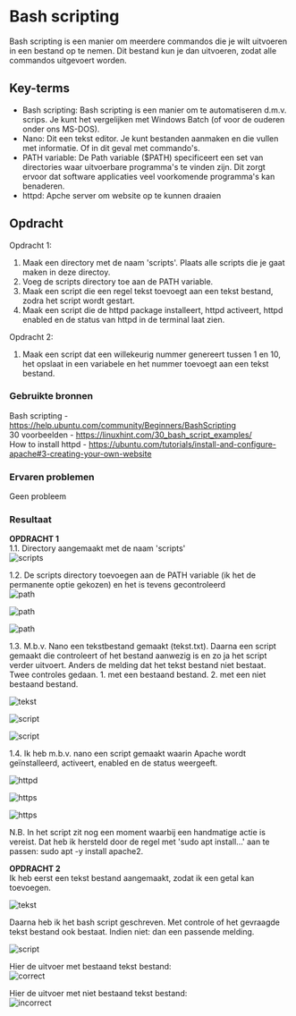 # Bash scripting
Bash scripting is een manier om meerdere commandos die je wilt uitvoeren in een bestand op te nemen. Dit bestand kun je dan uitvoeren, zodat alle commandos uitgevoert worden.

## Key-terms
- Bash scripting: Bash scripting is een manier om te automatiseren d.m.v. scrips. Je kunt het vergelijken met Windows Batch (of voor de ouderen onder ons MS-DOS). 
- Nano: Dit een tekst editor. Je kunt bestanden aanmaken en die vullen met informatie. Of in dit geval met commando's.
- PATH variable: De Path variable ($PATH) specificeert een set van directories waar uitvoerbare programma's te vinden zijn. Dit zorgt ervoor dat software applicaties veel voorkomende programma's kan benaderen.
- httpd: Apche server om website op te kunnen draaien

## Opdracht
Opdracht 1:  
1. Maak een directory met de naam 'scripts'. Plaats alle scripts die je gaat maken in deze directoy.
2. Voeg de scripts directory toe aan de PATH variable.  
3. Maak een script die een regel tekst toevoegt aan een tekst bestand, zodra het script wordt gestart.  
4. Maak een script die de httpd package installeert, httpd activeert, httpd enabled en de status van httpd in de terminal laat zien.

Opdracht 2:
1. Maak een script dat een willekeurig nummer genereert tussen 1 en 10, het opslaat in een variabele en het nummer toevoegt aan een tekst bestand.

### Gebruikte bronnen
Bash scripting - https://help.ubuntu.com/community/Beginners/BashScripting  
30 voorbeelden - https://linuxhint.com/30_bash_script_examples/  
How to install httpd - https://ubuntu.com/tutorials/install-and-configure-apache#3-creating-your-own-website  

### Ervaren problemen
Geen probleem

### Resultaat
**OPDRACHT 1**  
1.1. Directory aangemaakt met de naam 'scripts'  
![scripts](../00_includes/LNX-101.png)  

1.2. De scripts directory toevoegen aan de PATH variable (ik het de permanente optie gekozen) en het is tevens gecontroleerd  
![path](../00_includes/LNX-102.png)  

![path](../00_includes/LNX-103.png)  

![path](../00_includes/LNX-104.png)  

1.3. M.b.v. Nano een tekstbestand gemaakt (tekst.txt). Daarna een script gemaakt die controleert of het bestand aanwezig is en zo ja het script verder uitvoert. Anders de melding dat het tekst bestand niet bestaat.  
Twee controles gedaan. 1. met een bestaand bestand. 2. met een niet bestaand bestand.  

![tekst](../00_includes/LNX-105.png)  

![script](../00_includes/LNX-106.png)  

![script](../00_includes/LNX-107.png)  

1.4. Ik heb m.b.v. nano een script gemaakt waarin Apache wordt geïnstalleerd, activeert, enabled en de status weergeeft.  

![httpd](../00_includes/LNX-108.png)  

![https](../00_includes/LNX-109.png)  

![https](../00_includes/LNX-110.png)  

N.B. In het script zit nog een moment waarbij een handmatige actie is vereist. Dat heb ik hersteld door de regel met 'sudo apt install...' aan te passen: sudo apt -y install apache2.  

**OPDRACHT 2**  
Ik heb eerst een tekst bestand aangemaakt, zodat ik een getal kan toevoegen.  

![tekst](../00_includes/LNX-1021.png)  

Daarna heb ik het bash script geschreven. Met controle of het gevraagde tekst bestand ook bestaat. Indien niet: dan een passende melding.  

![script](../00_includes/LNX-1022.png)  

Hier de uitvoer met bestaand tekst bestand:  
![correct](../00_includes/LNX-1023.png)  

Hier de uitvoer met niet bestaand tekst bestand:  
![incorrect](../00_includes/LNX-1024.png)  